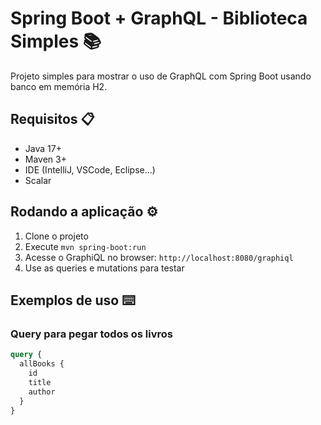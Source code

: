 # Spring Boot + GraphQL - Biblioteca Simples 📚

Projeto simples para mostrar o uso de GraphQL com Spring Boot usando banco em memória H2.

## Requisitos 📋

- Java 17+
- Maven 3+
- IDE (IntelliJ, VSCode, Eclipse...)
- Scalar

## Rodando a aplicação ⚙️

1. Clone o projeto
2. Execute `mvn spring-boot:run`
3. Acesse o GraphiQL no browser: `http://localhost:8080/graphiql`
4. Use as queries e mutations para testar

## Exemplos de uso ⌨️

### Query para pegar todos os livros

```graphql
query {
  allBooks {
    id
    title
    author
  }
}
